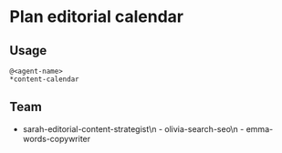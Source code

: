 # Plan editorial calendar

## Usage
```
@<agent-name>
*content-calendar
```

## Team
  - sarah-editorial-content-strategist\n  - olivia-search-seo\n  - emma-words-copywriter

